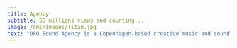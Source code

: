 ```yaml
---
title: Agency
subtitle: 55 millions views and counting...
image: /cms/images/Titan.jpg
text: "DPO Sound Agency is a Copenhagen-based creative music and sound design agency.\_\n\nAt DPO Sound Agency, we combine years of experience with artistic vision, attention to details and a total of five Bachelor’s Degrees in Media Sonic Communication.\n\nOur talented team of five unique composers and sound designers offers contemporary music production, innovative sound design and audio post production for commercials, television, film.\n\nWith a total of more than 55 million views across social media platforms, we are rapidly establishing a reputation as a go-to agency for excellent quality sound production for digital media."
---
```


































































